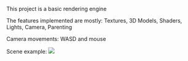 This project is a basic rendering engine

The features implemented are mostly: Textures, 3D Models, Shaders, Lights, Camera, Parenting 

Camera movements: WASD and mouse

Scene example:
![](https://cdn.discordapp.com/attachments/1075366740852215872/1115595139486842922/all_lights_cubes_room.png)

